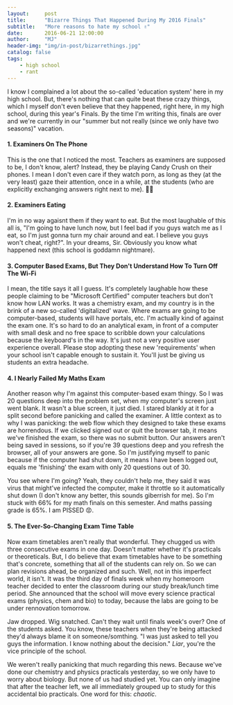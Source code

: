 ```yaml
---
layout:     post
title:      "Bizarre Things That Happened During My 2016 Finals"
subtitle:   "More reasons to hate my school ✌️"
date:       2016-06-21 12:00:00
author:     "MJ"
header-img: "img/in-post/bizarrethings.jpg"
catalog: false
tags:
    - high school
    - rant
---
```

I know I complained a lot about the so-called 'education system' here in my high school. But, there's nothing that can quite beat these crazy things, which I myself don't even believe that they happened, right here, in my high school, during this year's Finals. By the time I'm writing this, finals are over and we're currently in our "summer but not really (since we only have two seasons)" vacation.

#### 1. Examiners On The Phone ####

This is the one that I noticed the most. Teachers as examiners are supposed to be, I don't know, alert? Instead, they be playing Candy Crush on their phones. I mean I don't even care if they watch porn, as long as they (at the very least) gaze their attention, once in a while, at the students (who are explicitly exchanging answers right next to me). 🤦‍♂

#### 2. Examiners Eating ####
I'm in no way agaisnt them if they want to eat. But the most laughable of this all is, "I'm going to have lunch now, but I feel bad if you guys watch me as I eat, so I'm just gonna turn my chair around and eat. I believe you guys won't cheat, right?". In your dreams, Sir. Obviously you know what happened next (this school is goddamn nightmare).

#### 3. Computer Based Exams, But They Don't Understand How To Turn Off The Wi-Fi ####
I mean, the title says it all I guess. It's completely laughable how these people claiming to be "Microsoft Certified" computer teachers but don't know how LAN works. It was a chemistry exam, and my country is in the brink of a new so-called 'digitalized' wave. Where exams are going to be computer-based, students will have portals, etc. I'm actually kind of against the exam one. It's so hard to do an analytical exam, in front of a computer with small desk and no free space to scribble down your calculations because the keyboard's in the way. It's just not a very positive user experience overall. Please stop adopting these new 'requirements' when your school isn't capable enough to sustain it. You'll just be giving us students an extra headache.

#### 4. I Nearly Failed My Maths Exam #### 
Another reason why I'm against this computer-based exam thingy. So I was 20 questions deep into the problem set, when my computer's screen just went blank. It wasn't a blue screen, it just died. I stared blankly at it for a split second before panicking and called the examiner. A little context as to why I was panicking: the web flow which they designed to take these exams are horrendous. If we clicked signed out or quit the browser tab, it means we've finished the exam, so there was no submit button. Our answers aren't being saved in sessions, so if you're 39 questions deep and you refresh the browser, all of your answers are gone. So I'm justifying myself to panic because if the computer had shut down, it means I have been logged out, equals me 'finishing' the exam with only 20 questions out of 30. 

You see where I'm going? Yeah, they couldn't help me, they said it was virus that might've infected the computer, make it throttle so it automatically shut down (I don't know any better, this sounds giberrish for me). So I'm stuck with 66% for my math finals on this semester. And maths passing grade is 65%. I am PISSED 😡.

#### 5. The Ever-So-Changing Exam Time Table ####
Now exam timetables aren't really that wonderful. They chugged us with three consecutive exams in one day. Doesn't matter whether it's practicals or theoreticals. But, I do believe that exam timetables have to be something that's concrete, something that all of the students can rely on. So we can plan revisions ahead, be organized and such. Well, not in this imperfect world, it isn't. It was the third day of finals week when my homeroom teacher decided to enter the classroom during our study break/lunch time period. She announced that the school will move every science practical exams (physics, chem and bio) to today, because the labs are going to be under rennovation tomorrow. 

Jaw dropped. Wig snatched. Can't they wait until finals week's over? One of the students asked. 
You know, these teachers when they're being attacked they'd always blame it on someone/somthing. "I was just asked to tell you guys the information. I know nothing about the decision." *Liar*, you're the vice principle of the school. 

We weren't really panicking that much regarding this news. Because we've done our chemistry and physics practicals yesterday, so we only have to worry about biology. But none of us had studied yet. You can only imagine that after the teacher left, we all immediately grouped up to study for this accidental bio practicals. One word for this: *chaotic*.


